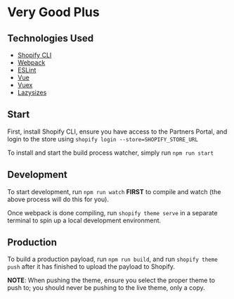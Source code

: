 # Very Good Plus

## Technologies Used

- [Shopify CLI](https://github.com/Shopify/shopify-cli)
- [Webpack](https://webpack.js.org/)
- [ESLint](https://eslint.org/)
- [Vue](https://vuejs.org/)
- [Vuex](https://vuex.vuejs.org/guide/)
- [Lazysizes](https://github.com/aFarkas/lazysizes)

## Start

First, install Shopify CLI, ensure you have access to the Partners Portal, and login to the store using `shopify login --store=SHOPIFY_STORE_URL`

To install and start the build process watcher, simply run `npm run start`

## Development

To start development, run `npm run watch` **FIRST** to compile and watch (the above process will do this for you).

Once webpack is done compiling, run `shopify theme serve` in a separate terminal to spin up a local development environment.


## Production

To build a production payload, run `npm run build`, and run `shopify theme push` after it has finished to upload the payload to Shopify.

**NOTE**: When pushing the theme, ensure you select the proper theme to push to; you should never be pushing to the live theme, only a copy.
